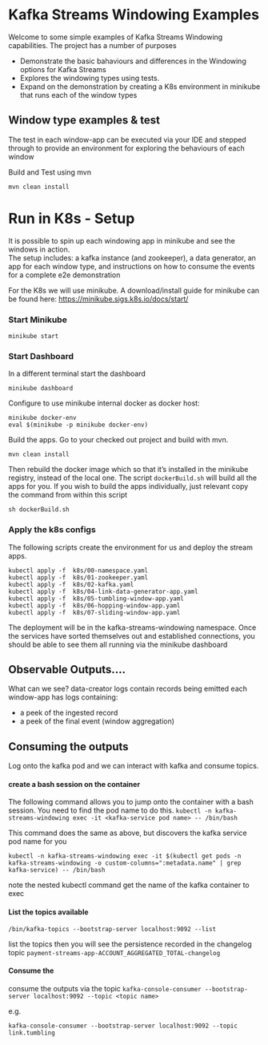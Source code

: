 # Kafka Streams Windowing Examples

Welcome to some simple examples of Kafka Streams Windowing capabilities.
The project has a number of purposes
- Demonstrate the basic bahaviours and differences in the Windowing options for Kafka Streams
- Explores the windowing types using tests. 
- Expand on the demonstration by creating a K8s environment in minikube that runs each of the window types

## Window type examples & test
The test in each window-app can be executed via your IDE and stepped through to provide an environment for exploring the behaviours of each window

Build and Test using mvn
```asciidoc
mvn clean install
```


# Run in K8s - Setup
It is possible to spin up each windowing app in minikube and see the windows in action.  
The setup includes: a kafka instance (and zookeeper), a data generator, an app for each window type, and instructions on how to consume the events for a complete e2e demonstration

For the K8s we will use minikube.  A download/install guide for minikube can be found here: https://minikube.sigs.k8s.io/docs/start/

### Start Minikube
```
minikube start
```

### Start Dashboard
In a different terminal start the dashboard
```
minikube dashboard
```

Configure to use minikube internal docker as docker host:
```
minikube docker-env
eval $(minikube -p minikube docker-env)
```

Build the apps.  Go to your checked out project and build with mvn.
```
mvn clean install
```

Then rebuild the docker image which so that it’s installed in the minikube registry, instead of the local one.
The script `dockerBuild.sh` will build all the apps for you.  If you wish to build the apps individually, just relevant copy the command from within this script
```
sh dockerBuild.sh
```


### Apply the k8s configs

The following scripts create the environment for us and deploy the stream apps.
```
kubectl apply -f  k8s/00-namespace.yaml 
kubectl apply -f  k8s/01-zookeeper.yaml 
kubectl apply -f  k8s/02-kafka.yaml 
kubectl apply -f  k8s/04-link-data-generator-app.yaml
kubectl apply -f  k8s/05-tumbling-window-app.yaml 
kubectl apply -f  k8s/06-hopping-window-app.yaml 
kubectl apply -f  k8s/07-sliding-window-app.yaml 
```

The deployment will be in the kafka-streams-windowing namespace.   Once the services have sorted themselves out and established connections, you should be able to see them all running via the minikube dashboard



## Observable Outputs....

What can we see?
data-creator logs contain records being emitted
each window-app has logs containing: 
- a peek of the ingested record
- a peek of the final event (window aggregation)



## Consuming the outputs
Log onto the kafka pod and we can interact with kafka and consume topics.  

#### create a bash session on the container
The following command allows you to jump onto the container with a bash session.   You need to find the pod name to do this. 
```kubectl -n kafka-streams-windowing exec -it <kafka-service pod name> -- /bin/bash```

This command does the same as above, but discovers the kafka service pod name for you
```
kubectl -n kafka-streams-windowing exec -it $(kubectl get pods -n kafka-streams-windowing -o custom-columns=":metadata.name" | grep kafka-service) -- /bin/bash
```
note the nested kubectl command get the name of the kafka container to exec

#### List the topics available
```
/bin/kafka-topics --bootstrap-server localhost:9092 --list
```
list the topics then you will see the persistence recorded in the changelog topic `payment-streams-app-ACCOUNT_AGGREGATED_TOTAL-changelog`

####  Consume the 
consume the outputs via the topic
`kafka-console-consumer --bootstrap-server localhost:9092 --topic <topic name>`

e.g.
```
kafka-console-consumer --bootstrap-server localhost:9092 --topic link.tumbling
```
